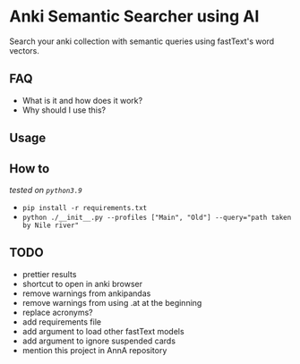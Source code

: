 # Anki Semantic Searcher using AI
Search your anki collection with semantic queries using fastText's word vectors.

## FAQ
* What is it and how does it work?
* Why should I use this?

## Usage

## How to
*tested on `python3.9`*
* `pip install -r requirements.txt`
* `python ./__init__.py --profiles ["Main", "Old"] --query="path taken by Nile river"`


## TODO
* prettier results
* shortcut to open in anki browser
* remove warnings from ankipandas
* remove warnings from using .at at the beginning
* replace acronyms?
* add requirements file
* add argument to load other fastText models
* add argument to ignore suspended cards
* mention this project in AnnA repository

